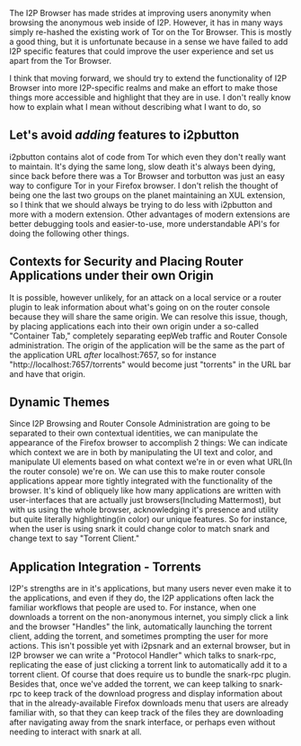 The I2P Browser has made strides at improving users anonymity when browsing
the anonymous web inside of I2P. However, it has in many ways simply re-hashed
the existing work of Tor on the Tor Browser. This is mostly a good thing, but it
is unfortunate because in a sense we have failed to add I2P specific features
that could improve the user experience and set us apart from the Tor Browser.

I think that moving forward, we should try to extend the functionality of I2P
Browser into more I2P-specific realms and make an effort to make those things
more accessible and highlight that they are in use. I don't really know how to
explain what I mean without describing what I want to do, so

Let's avoid *adding* features to i2pbutton
------------------------------------------

i2pbutton contains alot of code from Tor which even they don't really want to
maintain. It's dying the same long, slow death it's always been dying, since
back before there was a Tor Browser and torbutton was just an easy way to
configure Tor in your Firefox browser. I don't relish the thought of being one
the last two groups on the planet maintaining an XUL extension, so I think that
we should always be trying to do less with i2pbutton and more with a modern
extension. Other advantages of modern extensions are better debugging tools
and easier-to-use, more understandable API's for doing the following other
things.

Contexts for Security and Placing Router Applications under their own Origin
----------------------------------------------------------------------------

It is possible, however unlikely, for an attack on a local service or a router
plugin to leak information about what's going on on the router console because
they will share the same origin. We can resolve this issue, though, by placing
applications each into their own origin under a so-called "Container Tab,"
completely separating eepWeb traffic and Router Console administration. The
origin of the application will be the same as the part of the application URL
*after* localhost:7657, so for instance "http://localhost:7657/torrents"
would become just "torrents" in the URL bar and have that origin.

Dynamic Themes
--------------

Since I2P Browsing and Router Console Administration are going to be separated
to their own contextual identities, we can manipulate the appearance of the
Firefox browser to accomplish 2 things: We can indicate which context we are in
both by manipulating the UI text and color, and manipulate UI elements based on
what context we're in or even what URL(In the router console) we're on. We can
use this to make router console applications appear more tightly integrated with
the functionality of the browser. It's kind of obliquely like how many
applications are written with user-interfaces that are actually just
browsers(Including Mattermost), but with us using the whole browser,
acknowledging it's presence and utility but quite literally highlighting(in
color) our unique features. So for instance, when the user is using snark it
could change color to match snark and change text to say "Torrent Client."

Application Integration - Torrents
----------------------------------

I2P's strengths are in it's applications, but many users never even make it to
the applications, and even if they do, the I2P applications often lack the
familiar workflows that people are used to. For instance, when one downloads
a torrent on the non-anonymous internet, you simply click a link and the browser
"Handles" the link, automatically launching the torrent client, adding the
torrent, and sometimes prompting the user for more actions. This isn't possible
yet with i2psnark and an external browser, but in I2P browser we can write a
"Protocol Handler" which talks to snark-rpc, replicating the ease of just
clicking a torrent link to automatically add it to a torrent client. Of course
that does require us to bundle the snark-rpc plugin. Besides that, once we've
added the torrent, we can keep talking to snark-rpc to keep track of the
download progress and display information about that in the already-available
Firefox downloads menu that users are already familiar with, so that they can
keep track of the files they are downloading after navigating away from the
snark interface, or perhaps even without needing to interact with snark at all.

